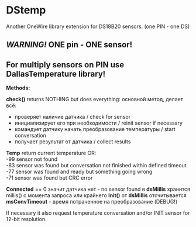 # DStemp
Another OneWire library extension for DS18B20 sensors. (one PIN - one DS)
 
***WARNING!***  **ONE pin - ONE sensor!**  
---

For multiply sensors on PIN use DallasTemperature library!
---
 
**Methods:**  

   **check()** returns NOTHING but does everything:
   основной метод, делает всё:
   - проверяет наличие датчика / check for sensor
   - инициализирует его при необходимости / reinit sensor if necessary
   - командует датчику начать преобразование температуры / start conversation
   - получает результат от датчика / collect results
   
   **Temp** return current temperature OR:  
   -99  sensor not found  
   -83  sensor was found but conversation not finished within defined timeout  
   -77  sensor was found and ready but something going wrong  
   -71  sensor was found but CRC error  

   **Connected** == 0 значит датчика нет - no sensor found
   в **dsMiilis** хранится millis() c момента запроса или крайнего **Init()**
   от **dsMillis** отсчитывается **msConvTimeout** - время потраченное на преобразование (DEBUG!)

If neсessary it also request temperature conversation and/or INIT sensor for 12-bit resolution.  

